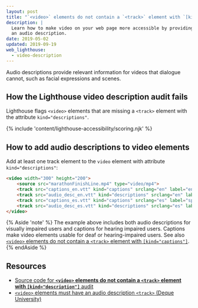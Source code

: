 ```yaml
---
layout: post
title: "`<video>` elements do not contain a `<track>` element with `[kind=\"description\"]`"
description: |
  Learn how to make video on your web page more accessible by providing
  an audio description.
date: 2019-05-02
updated: 2019-09-19
web_lighthouse:
  - video-description
---
```


Audio descriptions provide relevant information for videos that dialogue
cannot, such as facial expressions and scenes.

## How the Lighthouse video description audit fails

Lighthouse flags `<video>` elements that are missing a `<track>` element
with the attribute `kind="descriptions"`.

<!--
***Todo*** I tried very hard to get audio/video audits to fail.
But no matter what, they seem to pass
even with all sorts of crazy errors.
See glitch: [meggin-accessibility-assets](https://glitch.com/edit/#!/meggin-accessibiity-assets-1)

<figure class="w-figure">
  <img class="w-screenshot" src="" alt="Lighthouse audit showing video element missing audio descriptions">
</figure>
-->

{% include 'content/lighthouse-accessibility/scoring.njk' %}

## How to add audio descriptions to video elements

Add at least one track element to the `video` element
with attribute `kind="descriptions"`:

```html
<video width="300" height="200">
    <source src="marathonFinishLine.mp4" type="video/mp4">
    <track src="captions_en.vtt" kind="captions" srclang="en" label="english_captions">
    <track src="audio_desc_en.vtt" kind="descriptions" srclang="en" label="english_description">
    <track src="captions_es.vtt" kind="captions" srclang="es" label="spanish_captions">
    <track src="audio_desc_es.vtt" kind="descriptions" srclang="es" label="spanish_description">
</video>
```

{% Aside 'note' %}
The example above includes both audio descriptions for visually impaired users
and captions for hearing impaired users.
Captions make video elements usable for deaf or hearing-impaired users.
See also [`<video>` elements do not contain a `<track>` element with `[kind="captions"]`](/video-caption).
{% endAside %}

## Resources

- [Source code for **`<video>` elements do not contain a `<track>` element with `[kind="description"]`** audit](https://github.com/GoogleChrome/lighthouse/blob/master/lighthouse-core/audits/accessibility/video-description.js)
- [`<video>` elements must have an audio description `<track>` (Deque University)](https://dequeuniversity.com/rules/axe/3.3/video-description)
